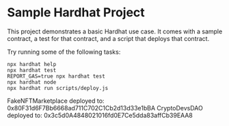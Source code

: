 # Sample Hardhat Project

This project demonstrates a basic Hardhat use case. It comes with a sample contract, a test for that contract, and a script that deploys that contract.

Try running some of the following tasks:

```shell
npx hardhat help
npx hardhat test
REPORT_GAS=true npx hardhat test
npx hardhat node
npx hardhat run scripts/deploy.js
```

FakeNFTMarketplace deployed to: 0x80F31d6F7Bb6668ad711C702C1Cb2d13d33e1bBA
CryptoDevsDAO deployed to: 0x3c5d0A4848021016fd0E7Ce5dda83affCb39EAA8
